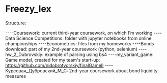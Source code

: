 # Freezy_lex

Structure:

----Coursework: current third-year coursework, on which I'm working
----Data Science Competitions: folder with jupyter notebooks from online championships
----Econometrics: files from my homeworks
----Bonds download: part of my 2nd-year coursework (python, selenium)
----hw_2_Dubrovskiy: example of parsing using bs4
----my_variant_game: Game model, created for my team's start-up: https://github.com/nidobrotvorskiy/finalGameII
----Курсовая_Дубровский_М_С: 2nd-year coursework about bond liquidity measures
